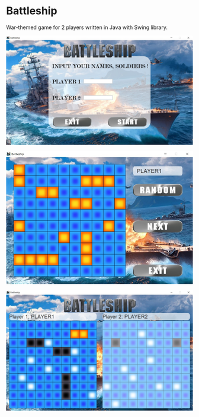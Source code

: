 # Battleship

War-themed game for 2 players written in Java with Swing library. 

![](src/main/resources/view/screen/startPanel.jpg?raw=true "start game panel")

![](src/main/resources/view/screen/randomShipsPanel.jpg?raw=true "random ships panel")

![](src/main/resources/view/screen/gamePanel.jpg?raw=true "game panel")
